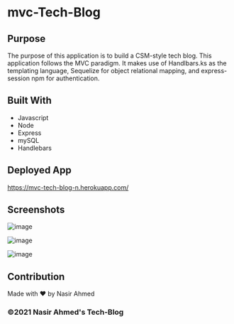 # mvc-Tech-Blog

## Purpose
The purpose of this application is to build a CSM-style tech blog. This application follows the MVC paradigm. It makes use of Handlbars.ks as the templating language, Sequelize for object relational mapping, and express-session npm for authentication.

## Built With
* Javascript
* Node
* Express
* mySQL
* Handlebars

## Deployed App
https://mvc-tech-blog-n.herokuapp.com/

## Screenshots
![image](https://user-images.githubusercontent.com/65471245/149641296-c6ae4b8b-95ff-401f-ac82-bd85cb928390.png)

![image](https://user-images.githubusercontent.com/65471245/149641297-4b7a5ff3-2af2-4515-a4e8-a54d3907408b.png)

![image](https://user-images.githubusercontent.com/65471245/149641300-4b0d0ff3-bc3d-445c-b9d5-124a52799571.png)

## Contribution
Made with ❤️ by Nasir Ahmed

### ©️2021 Nasir Ahmed's Tech-Blog
